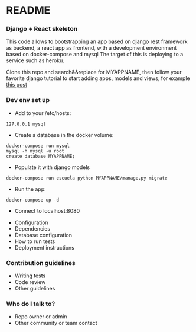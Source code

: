 # README #

### Django + React skeleton ###

This code allows to bootstrapping an app based on django rest framework as backend, a react app as frontend, with a development environment based on docker-compose and mysql
The target of this is deploying to a service such as heroku.

Clone this repo and search&&replace for MYAPPNAME, then follow your favorite django tutorial to start adding apps, models and views, for example [this post](https://www.valentinog.com/blog/drf/)

### Dev env set up ###

- Add to your /etc/hosts:
```
127.0.0.1 mysql
```
- Create a database in the docker volume:
```
docker-compose run mysql
mysql -h mysql -u root
create database MYAPPNAME;
```
- Populate it with django models
```
docker-compose run escuela python MYAPPNAME/manage.py migrate
```
- Run the app:
```
docker-compose up -d
```

- Connect to localhost:8080


* Configuration
* Dependencies
* Database configuration
* How to run tests
* Deployment instructions

### Contribution guidelines ###

* Writing tests
* Code review
* Other guidelines

### Who do I talk to? ###

* Repo owner or admin
* Other community or team contact
